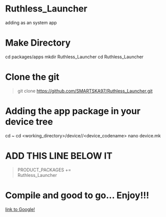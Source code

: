 # Ruthless_Launcher

adding as an system app

# Make Directory

cd packages/apps
mkdir Ruthless_Launcher
cd Ruthless_Launcher

# Clone the git

>git clone https://github.com/SMARTSKA97/Ruthless_Launcher.git

# Adding the app package in your device tree

cd ~
cd <working_directory>/device/<manufacturer>/<device_codename>
nano device.mk
 
# ADD THIS LINE BELOW IT 

>PRODUCT_PACKAGES += \
>   Ruthless_Launcher

# Compile and good to go... Enjoy!!!

[link to Google!](http://google.com)
